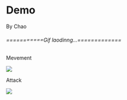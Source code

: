 # Demo
By Chao


###### ===========Gif laodinng...=============

Mevement

[![](https://github.com/HyrChao/UE4-Training/blob/master/Demo/Demo_17_05_09_2.gif?raw=true)](https://github.com/HyrChao/UE4-Training/blob/master/Demo/Demo_17_05_09_2.gif?raw=true)

Attack

[![](https://github.com/HyrChao/UE4-Training/blob/master/Demo/Demo_17_05_09.gif?raw=true)](https://github.com/HyrChao/UE4-Training/blob/master/Demo/Demo_17_05_09.gif?raw=true)

